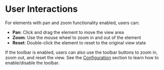 # User Interactions

For elements with pan and zoom functionality enabled, users can:

- **Pan**: Click and drag the element to move the view area
- **Zoom**: Use the mouse wheel to zoom in and out of the element
- **Reset**: Double-click the element to reset to the original view state

If the toolbar is enabled, users can also use the toolbar buttons to zoom in, zoom out, and reset the view. See the
[Configuration](03-getting-started/02-configuration.md) section to learn how to enable/disable the toolbar.
